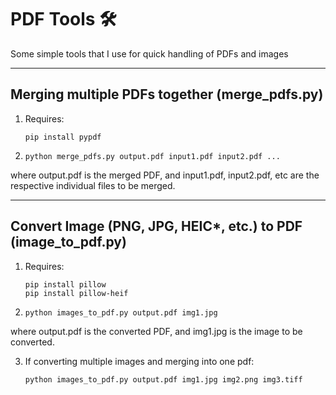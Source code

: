 # PDF Tools 🛠️

Some simple tools that I use for quick handling of PDFs and images

---

## Merging multiple PDFs together (merge_pdfs.py)

1. Requires: 
   ```
   pip install pypdf

2. ```
   python merge_pdfs.py output.pdf input1.pdf input2.pdf ...
  where output.pdf is the merged PDF, and input1.pdf, input2.pdf, etc are the respective individual files to be merged. 

---

## Convert Image (PNG, JPG, HEIC*, etc.) to PDF (image_to_pdf.py)

1. Requires:
   ```
   pip install pillow
   pip install pillow-heif
   
2. ```
   python images_to_pdf.py output.pdf img1.jpg
  where output.pdf is the converted PDF, and img1.jpg is the image to be converted. 

3. If converting multiple images and merging into one pdf:
   ```
   python images_to_pdf.py output.pdf img1.jpg img2.png img3.tiff
